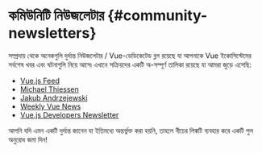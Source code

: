 # কমিউনিটি নিউজলেটার {#community-newsletters}

সম্প্রদায় থেকে অনেকগুলি দুর্দান্ত নিউজলেটার / Vue-ডেডিকেটেড ব্লগ রয়েছে যা আপনাকে Vue ইকোসিস্টেমের সর্বশেষ খবর এবং ঘটনাগুলি নিয়ে আসে৷ এখানে সক্রিয়দের একটি অ-সম্পূর্ণ তালিকা রয়েছে যা আমরা জুড়ে এসেছি:

- [Vue.js Feed](https://vuejsfeed.com/)
- [Michael Thiessen](https://michaelnthiessen.com/newsletter)
- [Jakub Andrzejewski](https://dev.to/jacobandrewsky)
- [Weekly Vue News](https://weekly-vue.news/)
- [Vue.js Developers Newsletter](https://vuejsdevelopers.com/newsletter/)

আপনি যদি এমন একটি দুর্দান্ত জানেন যা ইতিমধ্যে অন্তর্ভুক্ত করা হয়নি, তাহলে নীচের লিঙ্কটি ব্যবহার করে একটি পুল অনুরোধ জমা দিন!
